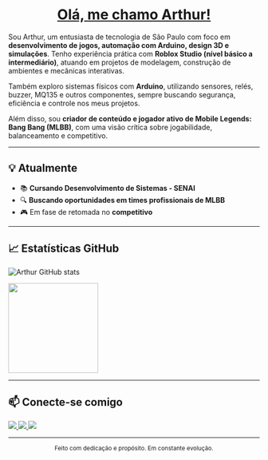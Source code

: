 <h1 align="center">
  <a href="#">
    <span>Olá, me chamo Arthur!</span>
  </a>
</h1>



Sou Arthur, um entusiasta de tecnologia de São Paulo com foco em **desenvolvimento de jogos, automação com Arduino, design 3D e simulações**. Tenho experiência prática com **Roblox Studio (nível básico a intermediário)**, atuando em projetos de modelagem, construção de ambientes e mecânicas interativas.

Também exploro sistemas físicos com **Arduino**, utilizando sensores, relés, buzzer, MQ135 e outros componentes, sempre buscando segurança, eficiência e controle nos meus projetos.

Além disso, sou **criador de conteúdo e jogador ativo de Mobile Legends: Bang Bang (MLBB)**, com uma visão crítica sobre jogabilidade, balanceamento e competitivo. 

---

## 💡 Atualmente

- 📚 **Cursando Desenvolvimento de Sistemas - SENAI**
- 🔍 **Buscando oportunidades em times profissionais de MLBB**
- 🎮 Em fase de retomada no **competitivo**


---

## 📈 Estatísticas GitHub

![Arthur GitHub stats](https://github-readme-stats.vercel.app/api?username=ArthurBatista279&theme=dark&show_icons=true)

<a href="https://github.com/ArthurBatista279">
  <img height="180em" src="https://github-readme-stats.vercel.app/api/top-langs/?username=ArthurBatista279&layout=compact&langs_count=16&theme=blueberry"/>
</a>

---

## 📫 Conecte-se comigo

<div>
<a href="mailto:barthur.oliveira07@gmail.com" target="_blank">
  <img src="https://img.shields.io/badge/Gmail-D14836?style=for-the-badge&logo=gmail&logoColor=white"/>
</a>
<a href="https://www.tiktok.com/@arthurbrytoficial?is_from_webapp=1&sender_device=pc" target="_blank">
  <img src="https://img.shields.io/badge/TikTok-9146FF?style=for-the-badge&logo=tiktok&logoColor=white"/>
</a>
<a href="https://www.linkedin.com/in/arthur-batista-oliveira-bb8018358/" target="_blank">
  <img src="https://img.shields.io/badge/-LinkedIn-%230077B5?style=for-the-badge&logo=linkedin&logoColor=white"/>
</a>   
</div>

---

<div align="center">
  <sub>Feito com dedicação e propósito. Em constante evolução.</sub>
</div>

